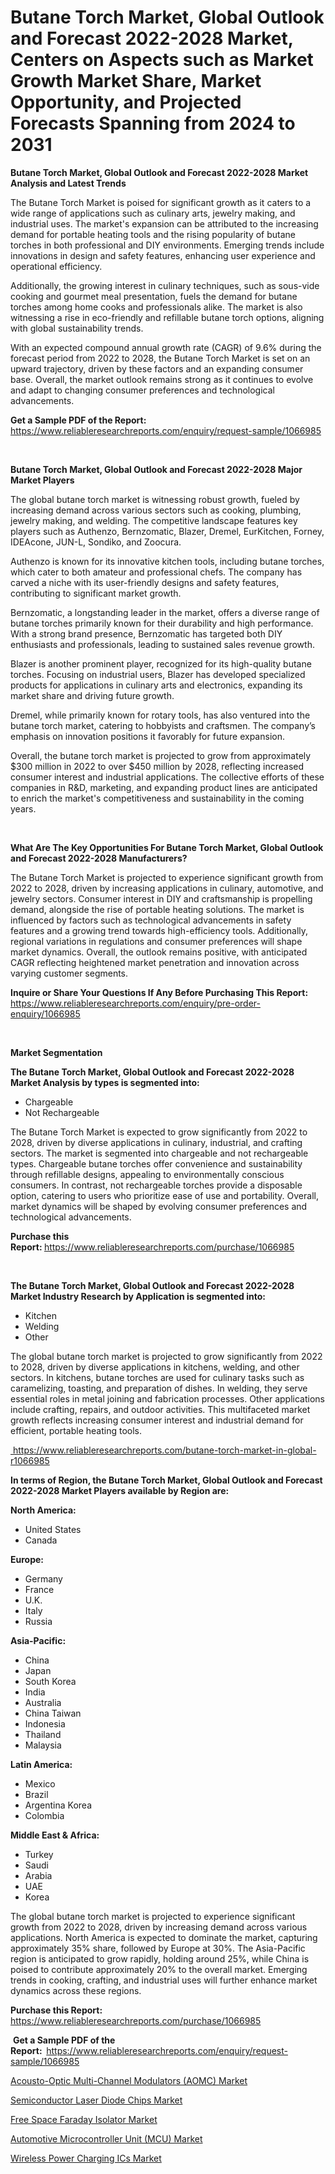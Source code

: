 <p><h1>Butane Torch Market, Global Outlook and Forecast 2022-2028 Market, Centers on Aspects such as Market Growth Market Share, Market Opportunity, and Projected Forecasts Spanning from 2024 to 2031</h1></p><p><strong>Butane Torch Market, Global Outlook and Forecast 2022-2028 Market Analysis and Latest Trends</strong></p>
<p><p>The Butane Torch Market is poised for significant growth as it caters to a wide range of applications such as culinary arts, jewelry making, and industrial uses. The market's expansion can be attributed to the increasing demand for portable heating tools and the rising popularity of butane torches in both professional and DIY environments. Emerging trends include innovations in design and safety features, enhancing user experience and operational efficiency.</p><p>Additionally, the growing interest in culinary techniques, such as sous-vide cooking and gourmet meal presentation, fuels the demand for butane torches among home cooks and professionals alike. The market is also witnessing a rise in eco-friendly and refillable butane torch options, aligning with global sustainability trends. </p><p>With an expected compound annual growth rate (CAGR) of 9.6% during the forecast period from 2022 to 2028, the Butane Torch Market is set on an upward trajectory, driven by these factors and an expanding consumer base. Overall, the market outlook remains strong as it continues to evolve and adapt to changing consumer preferences and technological advancements.</p></p>
<p><strong>Get a Sample PDF of the Report:&nbsp;</strong> <a href="https://www.reliableresearchreports.com/enquiry/request-sample/1066985?utm_campaign=1475&utm_medium=2&utm_source=Github&utm_content=ia&utm_term=11102024&utm_id=butane-torch-market-global-outlook-and-forecast-2022-2028">https://www.reliableresearchreports.com/enquiry/request-sample/1066985</a></p>
<p>&nbsp;</p>
<p><strong>Butane Torch Market, Global Outlook and Forecast 2022-2028 Major Market Players</strong></p>
<p><p>The global butane torch market is witnessing robust growth, fueled by increasing demand across various sectors such as cooking, plumbing, jewelry making, and welding. The competitive landscape features key players such as Authenzo, Bernzomatic, Blazer, Dremel, EurKitchen, Forney, IDEAcone, JUN-L, Sondiko, and Zoocura.</p><p>Authenzo is known for its innovative kitchen tools, including butane torches, which cater to both amateur and professional chefs. The company has carved a niche with its user-friendly designs and safety features, contributing to significant market growth. </p><p>Bernzomatic, a longstanding leader in the market, offers a diverse range of butane torches primarily known for their durability and high performance. With a strong brand presence, Bernzomatic has targeted both DIY enthusiasts and professionals, leading to sustained sales revenue growth.</p><p>Blazer is another prominent player, recognized for its high-quality butane torches. Focusing on industrial users, Blazer has developed specialized products for applications in culinary arts and electronics, expanding its market share and driving future growth.</p><p>Dremel, while primarily known for rotary tools, has also ventured into the butane torch market, catering to hobbyists and craftsmen. The company’s emphasis on innovation positions it favorably for future expansion.</p><p>Overall, the butane torch market is projected to grow from approximately $300 million in 2022 to over $450 million by 2028, reflecting increased consumer interest and industrial applications. The collective efforts of these companies in R&D, marketing, and expanding product lines are anticipated to enrich the market's competitiveness and sustainability in the coming years.</p></p>
<p>&nbsp;</p>
<p><strong>What Are The Key Opportunities For Butane Torch Market, Global Outlook and Forecast 2022-2028 Manufacturers?</strong></p>
<p><p>The Butane Torch Market is projected to experience significant growth from 2022 to 2028, driven by increasing applications in culinary, automotive, and jewelry sectors. Consumer interest in DIY and craftsmanship is propelling demand, alongside the rise of portable heating solutions. The market is influenced by factors such as technological advancements in safety features and a growing trend towards high-efficiency tools. Additionally, regional variations in regulations and consumer preferences will shape market dynamics. Overall, the outlook remains positive, with anticipated CAGR reflecting heightened market penetration and innovation across varying customer segments.</p></p>
<p><strong>Inquire or Share Your Questions If Any Before Purchasing This Report:</strong> <a href="https://www.reliableresearchreports.com/enquiry/pre-order-enquiry/1066985?utm_campaign=1475&utm_medium=2&utm_source=Github&utm_content=ia&utm_term=11102024&utm_id=butane-torch-market-global-outlook-and-forecast-2022-2028">https://www.reliableresearchreports.com/enquiry/pre-order-enquiry/1066985</a></p>
<p>&nbsp;</p>
<p><strong>Market Segmentation</strong></p>
<p><strong>The Butane Torch Market, Global Outlook and Forecast 2022-2028 Market Analysis by types is segmented into:</strong></p>
<p><ul><li>Chargeable</li><li>Not Rechargeable</li></ul></p>
<p><p>The Butane Torch Market is expected to grow significantly from 2022 to 2028, driven by diverse applications in culinary, industrial, and crafting sectors. The market is segmented into chargeable and not rechargeable types. Chargeable butane torches offer convenience and sustainability through refillable designs, appealing to environmentally conscious consumers. In contrast, not rechargeable torches provide a disposable option, catering to users who prioritize ease of use and portability. Overall, market dynamics will be shaped by evolving consumer preferences and technological advancements.</p></p>
<p><strong>Purchase this Report:&nbsp;</strong><a href="https://www.reliableresearchreports.com/purchase/1066985?utm_campaign=1475&utm_medium=2&utm_source=Github&utm_content=ia&utm_term=11102024&utm_id=butane-torch-market-global-outlook-and-forecast-2022-2028">https://www.reliableresearchreports.com/purchase/1066985</a></p>
<p>&nbsp;</p>
<p><strong>The Butane Torch Market, Global Outlook and Forecast 2022-2028 Market Industry Research by Application is segmented into:</strong></p>
<p><ul><li>Kitchen</li><li>Welding</li><li>Other</li></ul></p>
<p><p>The global butane torch market is projected to grow significantly from 2022 to 2028, driven by diverse applications in kitchens, welding, and other sectors. In kitchens, butane torches are used for culinary tasks such as caramelizing, toasting, and preparation of dishes. In welding, they serve essential roles in metal joining and fabrication processes. Other applications include crafting, repairs, and outdoor activities. This multifaceted market growth reflects increasing consumer interest and industrial demand for efficient, portable heating tools.</p></p>
<p><a href="https://www.reliableresearchreports.com/butane-torch-market-in-global-r1066985?utm_campaign=1475&utm_medium=2&utm_source=Github&utm_content=ia&utm_term=11102024&utm_id=butane-torch-market-global-outlook-and-forecast-2022-2028">&nbsp;https://www.reliableresearchreports.com/butane-torch-market-in-global-r1066985</a></p>
<p><strong>In terms of Region, the Butane Torch Market, Global Outlook and Forecast 2022-2028 Market Players available by Region are:</strong></p>
<p>
    <p> <strong> North America: </strong>
        <ul>
            <li>United States</li>
            <li>Canada</li>
        </ul>
        </p> 
    <p> <strong> Europe: </strong>
        <ul>
            <li>Germany</li>
            <li>France</li>
            <li>U.K.</li>
            <li>Italy</li>
            <li>Russia</li>
        </ul>
        </p> 
    <p> <strong> Asia-Pacific: </strong>
        <ul>
            <li>China</li>
            <li>Japan</li>
            <li>South Korea</li>
            <li>India</li>
            <li>Australia</li>
            <li>China Taiwan</li>
            <li>Indonesia</li>
            <li>Thailand</li>
            <li>Malaysia</li>
        </ul>
        </p> 
    <p> <strong> Latin America: </strong>
        <ul>
            <li>Mexico</li>
            <li>Brazil</li>
            <li>Argentina Korea</li>
            <li>Colombia</li>
        </ul>
        </p> 
    <p> <strong> Middle East & Africa: </strong>
        <ul>
            <li>Turkey</li>
            <li>Saudi</li>
            <li>Arabia</li>
            <li>UAE</li>
            <li>Korea</li>
        </ul>
    </p>
    </p>
<p><p>The global butane torch market is projected to experience significant growth from 2022 to 2028, driven by increasing demand across various applications. North America is expected to dominate the market, capturing approximately 35% share, followed by Europe at 30%. The Asia-Pacific region is anticipated to grow rapidly, holding around 25%, while China is poised to contribute approximately 20% to the overall market. Emerging trends in cooking, crafting, and industrial uses will further enhance market dynamics across these regions.</p></p>
<p><strong>Purchase this Report: </strong><a href="https://www.reliableresearchreports.com/purchase/1066985?utm_campaign=1475&utm_medium=2&utm_source=Github&utm_content=ia&utm_term=11102024&utm_id=butane-torch-market-global-outlook-and-forecast-2022-2028">https://www.reliableresearchreports.com/purchase/1066985</a></p>
<p>&nbsp;<strong>Get a Sample PDF of the Report:&nbsp;&nbsp;</strong><a href="https://www.reliableresearchreports.com/enquiry/request-sample/1066985?utm_campaign=1475&utm_medium=2&utm_source=Github&utm_content=ia&utm_term=11102024&utm_id=butane-torch-market-global-outlook-and-forecast-2022-2028">https://www.reliableresearchreports.com/enquiry/request-sample/1066985</a></p>
<p><strong></strong></p>
<p><p><a href="https://www.linkedin.com/pulse/acousto-optic-multi-channel-modulators-aomc-market-consolidation-gxqze?utm_campaign=1475&utm_medium=2&utm_source=Github&utm_content=ia&utm_term=11102024&utm_id=butane-torch-market-global-outlook-and-forecast-2022-2028">Acousto-Optic Multi-Channel Modulators (AOMC) Market</a></p><p><a href="https://www.linkedin.com/pulse/semiconductor-laser-diode-chips-market-industry-landscape-7ec8e?utm_campaign=1475&utm_medium=2&utm_source=Github&utm_content=ia&utm_term=11102024&utm_id=butane-torch-market-global-outlook-and-forecast-2022-2028">Semiconductor Laser Diode Chips Market</a></p><p><a href="https://www.linkedin.com/pulse/free-space-faraday-isolator-market-maturity-analysis-regional-qbi8e?utm_campaign=1475&utm_medium=2&utm_source=Github&utm_content=ia&utm_term=11102024&utm_id=butane-torch-market-global-outlook-and-forecast-2022-2028">Free Space Faraday Isolator Market</a></p><p><a href="https://www.linkedin.com/pulse/automotive-microcontroller-unit-mcu-market-analysis-report-letec?utm_campaign=1475&utm_medium=2&utm_source=Github&utm_content=ia&utm_term=11102024&utm_id=butane-torch-market-global-outlook-and-forecast-2022-2028">Automotive Microcontroller Unit (MCU) Market</a></p><p><a href="https://www.linkedin.com/pulse/global-wireless-power-charging-ics-market-projected-grow-cagr-8nssc?utm_campaign=1475&utm_medium=2&utm_source=Github&utm_content=ia&utm_term=11102024&utm_id=butane-torch-market-global-outlook-and-forecast-2022-2028">Wireless Power Charging ICs Market</a></p></p>